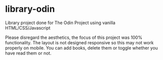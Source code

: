 # library-odin
Library project done for The Odin Project using vanilla HTML/CSS/Javascript

Please disregard the aesthetics, the focus of this project was 100% functionality. The layout is not designed responsive so this may not work properly on mobile. You can add books, delete them or toggle whether you have read them or not.
